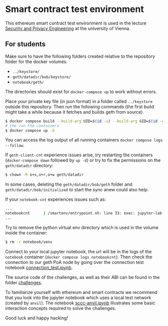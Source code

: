 # Smart contract test environment

This ethereum smart contract test environment is used in the lecture [Security and Privacy Engineering](https://ufind.univie.ac.at/en/course.html?lv=052011&semester=2023W) at the university of Vienna.

## For students

Make sure to have the following folders created
relative to the repository folder for the docker volumes:

- `../keystore/`
- `geth/datadir/bob/keystore/`
- `notebook/geth/`

The directories should exist for `docker-compose up` to work without errors.

Place your private key file (in json format) in a folder called `../keystore`  outside this repository.
Then run the following commands (the first build might take a while because it fetches and builds geth from source).
```bash
$ docker compose build --build-arg UID=$(id -u) --build-arg GID=$(id -g)
# the run the containers
$ docker compose up -d
```
You can access the log output of all running containers `docker compose logs --follow`.

If `geth-client-cnt` experience issues arise, try restarting the
containers (`docker-compose down` followed by `up -d`)
or try to fix the permissions on the `geth/datadir`
directory:
```bash
$ chown -R o+x,o+r,o+w geth/datadir
```

In some cases, deleting the `geth/datadir/bob/geth` folder and
`geth/datadir/bob/initialized` to start the sync anew could also help.

If your `notebook-cnt` experiences issues such as:
```bash
...
notebookcnt      | /smartenv/entrypoint.sh: line 33: exec: jupyter-lab: not found
...
```
Try to remove the python virtual env directory which is used in the volume inside the container:
```bash
$ rm -r notebook/venv
```

Connect to your local jupyter notebook, the url will be in the logs of the `notebook` container (`docker compose logs notebookcnt`).
Then check the connection to our geth PoA node by going over the connection test notebook
[connection_test.ipynb](./notebook/connection_test.ipynb).

The source code of the challenges, as well as their ABI can be found in the folder [challenges](./notebook/challenges).

To familiarize yourself with ethereum and smart contracts we recommend that you look into the jupyter notebook which uses a local test network (created by `anvil`). The notebook [sccc-anvil.ipynb](./notebook/sccc-anvil.ipynb) illustrates some basic interaction concepts required to solve the challenges.

Good luck and happy hacking!
